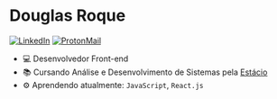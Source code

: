 <p align="left"></p>
<h1>Douglas Roque</h1>

<p align="left">
  <a href="https://www.linkedin.com/in/dgroque" alt="LinkedIn" title="LinkedIn" target="_blank">
    <img src="https://img.shields.io/badge/-LinkedIn-2f4faf?style=flat-square&logo=Linkedin&logoColor=white&link=https://www.linkedin.com/in/dgroque" alt="LinkedIn"/></a>
  <a href="mailto:roque.dev@proton.me?subject=Contato%20" title="ProtonMail" target="_blank">
    <img src="https://img.shields.io/badge/-roque.dev@proton.me-2f4faf?style=flat-square&labelColor=2f4faf&logo=protonmail&logoColor=white&link=mailto:roque.dev@proton.me?subject=Contato%20&body=Vamos%20elaborar%20um%20projeto%20" alt="ProtonMail"/></a>
</p>

* 💻 Desenvolvedor Front-end
* 📚 Cursando Análise e Desenvolvimento de Sistemas pela [Estácio](https://estacio.br/)
* ⚙️ Aprendendo atualmente: <code>JavaScript</code>, <code>React.js</code>
<br>
